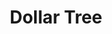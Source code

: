 ---
title: "Dollar Tree"
url: /grants-pass/dollar-tree-northeast-agness-avenue/
shop: variety store
---
